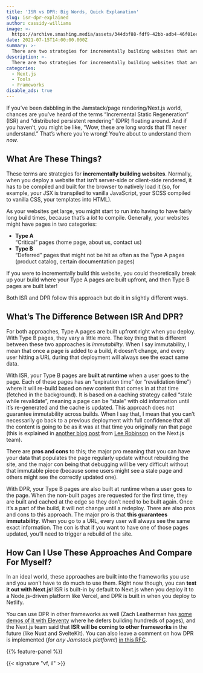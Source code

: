 ```yaml
---
title: 'ISR vs DPR: Big Words, Quick Explanation'
slug: isr-dpr-explained
author: cassidy-williams
image: >-
  https://archive.smashing.media/assets/344dbf88-fdf9-42bb-adb4-46f01eedd629/8e4090b9-8bd9-4d5a-aaed-5177c46a6803/isr-dpr-explained.jpg
date: 2021-07-15T14:00:00.000Z
summary: >-
  There are two strategies for incrementally building websites that are growing in popularity: Incremental Static Regeneration and Distributed Persistent Rendering. What’s the difference? Let’s figure it out.
description: >-
  There are two strategies for incrementally building websites that are growing in popularity: Incremental Static Regeneration and Distributed Persistent Rendering. What’s the difference? Let’s figure it out.
categories:
  - Next.js
  - Tools
  - Frameworks
disable_ads: true
---
```


If you’ve been dabbling in the Jamstack/page rendering/Next.js world, chances are you’ve heard of the terms “Incremental Static Regeneration” (ISR) and “distributed persistent rendering” (DPR) floating around. And if you haven’t, you might be like, “Wow, these are long words that I’ll never understand.” That’s where you’re wrong! You’re about to understand them *now*.

## What Are These Things?

These terms are strategies for **incrementally building websites**. Normally, when you deploy a website that isn’t server-side or client-side rendered, it has to be compiled and built for the browser to natively load it (so, for example, your JSX is transpiled to vanilla JavaScript, your SCSS compiled to vanilla CSS, your templates into HTML).

As your websites get large, you might start to run into having to have fairly long build times, because that’s a *lot* to compile. Generally, your websites might have pages in two categories:

- **Type A**  
“Critical” pages (home page, about us, contact us)
- **Type B**  
“Deferred” pages that might not be hit as often as the Type A pages (product catalog, certain documentation pages)

If you were to incrementally build this website, you could theoretically break up your build where your Type A pages are built upfront, and then Type B pages are built later!

Both ISR and DPR follow this approach but do it in slightly different ways.

## What’s The Difference Between ISR And DPR?

For both approaches, Type A pages are built upfront right when you deploy. With Type B pages, they vary a little more. The key thing that is different between these two approaches is *immutability*. When I say immutability, I mean that once a page is added to a build, it doesn’t change, and every user hitting a URL during that deployment will always see the exact same data.

With ISR, your Type B pages are **built at runtime** when a user goes to the page. Each of these pages has an “expiration time” (or “revalidation time”) where it will re-build based on new content that comes in at that time (fetched in the background). It is based on a caching strategy called “stale while revalidate”, meaning a page can be “stale” with old information until it’s re-generated and the cache is updated. This approach does not guarantee immutability across builds. When I say that, I mean that you can’t necessarily go back to a previous deployment with full confidence that all the content is going to be as it was at that time you originally ran that page (this is explained in [another blog post](https://www.smashingmagazine.com/2021/04/incremental-static-regeneration-nextjs/#isr-not-just-caching) from [Lee Robinson](https://www.smashingmagazine.com/author/lee-robinson/) on the Next.js team).

There are **pros and cons** to this; the major pro meaning that you can have your data that populates the page regularly update without rebuilding the site, and the major con being that debugging will be very difficult without that immutable piece (because some users might see a stale page and others might see the correctly updated one).

With DPR, your Type B pages are also built at runtime when a user goes to the page. When the non-built pages are requested for the first time, they are built and cached at the edge so they don’t need to be built again. Once it’s a part of the build, it will not change until a redeploy. There are also pros and cons to this approach. The major pro is that **this guarantees immutability**. When you go to a URL, every user will always see the same exact information. The con is that if you want to have one of those pages updated, you’ll need to trigger a rebuild of the site.

## How Can I Use These Approaches And Compare For Myself?

In an ideal world, these approaches are built into the frameworks you use and you won’t have to do much to use them. Right now though, you can **test it out with Next.js**! ISR is built-in by default to Next.js when you deploy it to a Node.js-driven platform like Vercel, and DPR is built in when you deploy to Netlify.

You can use DPR in other frameworks as well (Zach Leatherman has [some demos of it with Eleventy](https://www.youtube.com/watch?v=bENDCw9aLV0) where he defers building hundreds of pages), and the Next.js team said that **ISR will be coming to other frameworks** in the future (like Nuxt and SvelteKit). You can also leave a comment on how DPR is implemented (*for any Jamstack platform!*) [in this RFC](https://github.com/jamstack/jamstack.org/discussions/549).

{{% feature-panel %}}

{{< signature "vf, il" >}}
